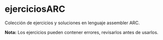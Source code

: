 # ejerciciosARC
Colección de ejercicios y soluciones en lenguaje assembler ARC.

**Nota:** Los ejercicios pueden contener errores, revisarlos antes de usarlos.
